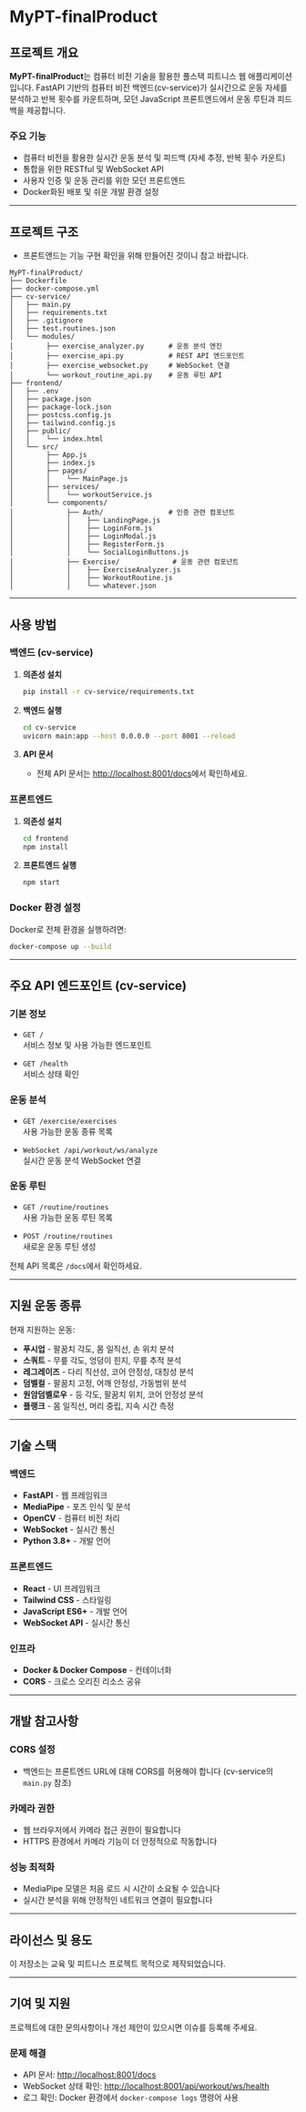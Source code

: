 # MyPT-finalProduct

## 프로젝트 개요
**MyPT-finalProduct**는 컴퓨터 비전 기술을 활용한 풀스택 피트니스 웹 애플리케이션입니다. FastAPI 기반의 컴퓨터 비전 백엔드(cv-service)가 실시간으로 운동 자세를 분석하고 반복 횟수를 카운트하며, 모던 JavaScript 프론트엔드에서 운동 루틴과 피드백을 제공합니다.

### 주요 기능
- 컴퓨터 비전을 활용한 실시간 운동 분석 및 피드백 (자세 추정, 반복 횟수 카운트)
- 통합을 위한 RESTful 및 WebSocket API
- 사용자 인증 및 운동 관리를 위한 모던 프론트엔드
- Docker화된 배포 및 쉬운 개발 환경 설정

---

## 프로젝트 구조
- 프론트앤드는 기능 구현 확인을 위해 만들어진 것이니 참고 바랍니다. 
```
MyPT-finalProduct/
├── Dockerfile
├── docker-compose.yml
├── cv-service/
│   ├── main.py
│   ├── requirements.txt
│   ├── .gitignore
│   ├── test.routines.json
│   └── modules/
│        ├── exercise_analyzer.py      # 운동 분석 엔진
│        ├── exercise_api.py           # REST API 엔드포인트
│        ├── exercise_websocket.py     # WebSocket 연결
│        └── workout_routine_api.py    # 운동 루틴 API
├── frontend/
│   ├── .env
│   ├── package.json
│   ├── package-lock.json
│   ├── postcss.config.js
│   ├── tailwind.config.js
│   ├── public/
│   │    └── index.html
│   └── src/
│        ├── App.js
│        ├── index.js
│        ├── pages/
│        │    └── MainPage.js
│        ├── services/
│        │    └── workoutService.js
│        └── components/
│             ├── Auth/                # 인증 관련 컴포넌트
│             │    ├── LandingPage.js
│             │    ├── LoginForm.js
│             │    ├── LoginModal.js
│             │    ├── RegisterForm.js
│             │    └── SocialLoginButtons.js
│             ├── Exercise/             # 운동 관련 컴포넌트
│             │    ├── ExerciseAnalyzer.js
│             │    ├── WorkoutRoutine.js
│             │    └── whatever.json
```

---

## 사용 방법

### 백엔드 (cv-service)
1. **의존성 설치**
   ```bash
   pip install -r cv-service/requirements.txt
   ```

2. **백엔드 실행**
   ```bash
   cd cv-service
   uvicorn main:app --host 0.0.0.0 --port 8001 --reload
   ```

3. **API 문서**
   - 전체 API 문서는 [http://localhost:8001/docs](http://localhost:8001/docs)에서 확인하세요.

### 프론트엔드
1. **의존성 설치**
   ```bash
   cd frontend
   npm install
   ```

2. **프론트엔드 실행**
   ```bash
   npm start
   ```

### Docker 환경 설정
Docker로 전체 환경을 실행하려면:
```bash
docker-compose up --build
```

---

## 주요 API 엔드포인트 (cv-service)

### 기본 정보
- `GET /`  
  서비스 정보 및 사용 가능한 엔드포인트

- `GET /health`  
  서비스 상태 확인

### 운동 분석
- `GET /exercise/exercises`  
  사용 가능한 운동 종류 목록

- `WebSocket /api/workout/ws/analyze`  
  실시간 운동 분석 WebSocket 연결

### 운동 루틴
- `GET /routine/routines`  
  사용 가능한 운동 루틴 목록

- `POST /routine/routines`  
  새로운 운동 루틴 생성

전체 API 목록은 `/docs`에서 확인하세요.

---

## 지원 운동 종류

현재 지원하는 운동:
- **푸시업** - 팔꿈치 각도, 몸 일직선, 손 위치 분석
- **스쿼트** - 무릎 각도, 엉덩이 힌지, 무릎 추적 분석
- **레그레이즈** - 다리 직선성, 코어 안정성, 대칭성 분석
- **덤벨컬** - 팔꿈치 고정, 어깨 안정성, 가동범위 분석
- **원암덤벨로우** - 등 각도, 팔꿈치 위치, 코어 안정성 분석
- **플랭크** - 몸 일직선, 머리 중립, 지속 시간 측정

---

## 기술 스택

### 백엔드
- **FastAPI** - 웹 프레임워크
- **MediaPipe** - 포즈 인식 및 분석
- **OpenCV** - 컴퓨터 비전 처리
- **WebSocket** - 실시간 통신
- **Python 3.8+** - 개발 언어

### 프론트엔드
- **React** - UI 프레임워크
- **Tailwind CSS** - 스타일링
- **JavaScript ES6+** - 개발 언어
- **WebSocket API** - 실시간 통신

### 인프라
- **Docker & Docker Compose** - 컨테이너화
- **CORS** - 크로스 오리진 리소스 공유

---

## 개발 참고사항

### CORS 설정
- 백엔드는 프론트엔드 URL에 대해 CORS를 허용해야 합니다 (cv-service의 `main.py` 참조)

### 카메라 권한
- 웹 브라우저에서 카메라 접근 권한이 필요합니다
- HTTPS 환경에서 카메라 기능이 더 안정적으로 작동합니다

### 성능 최적화
- MediaPipe 모델은 처음 로드 시 시간이 소요될 수 있습니다
- 실시간 분석을 위해 안정적인 네트워크 연결이 필요합니다

---

## 라이선스 및 용도

이 저장소는 교육 및 피트니스 프로젝트 목적으로 제작되었습니다.

---

## 기여 및 지원

프로젝트에 대한 문의사항이나 개선 제안이 있으시면 이슈를 등록해 주세요.

### 문제 해결
- API 문서: [http://localhost:8001/docs](http://localhost:8001/docs)
- WebSocket 상태 확인: [http://localhost:8001/api/workout/ws/health](http://localhost:8001/api/workout/ws/health)
- 로그 확인: Docker 환경에서 `docker-compose logs` 명령어 사용
